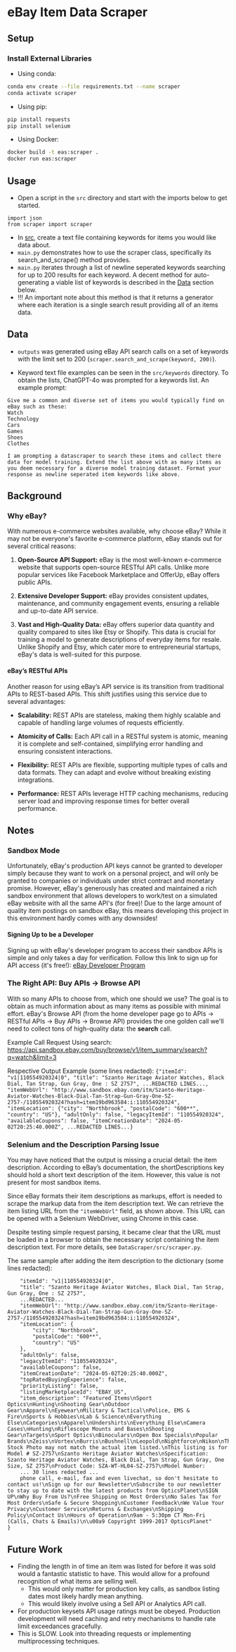 # eBay Item Data Scraper

## Setup

### Install External Libraries
- Using conda:
```bash
conda env create --file requirements.txt --name scraper
conda activate scraper
```
- Using pip:
```bash
pip install requests
pip install selenium
```
- Using Docker:
```bash
docker build -t eas:scraper .
docker run eas:scraper
```

## Usage
- Open a script in the `src` directory and start with the imports below to get started. 
```
import json
from scraper import scraper
```
- In [src](https://github.com/rfeinberg3/eBayAutoSeller/tree/main/DataScraper/src), create a text file containing keywords for items you would like data about. 
- `main.py` demonstrates how to use the scraper class, specifically its search_and_scrape() method provides.
- `main.py` iterates through a list of newline seperated keywords searching for up to 200 results for each keyword. A decent method for auto-generating a viable list of keywords is described in the [Data](https://github.com/rfeinberg3/eBayAutoSeller/blob/main/DataScraper/README.md#data) section below. 
- !!! An important note about this method is that it returns a generator where each iteration is a single search result providing all of an items data. 

## Data

- `outputs` was generated using eBay API search calls on a set of keywords with the limit set to 200 (`scraper.search_and_scrape(keyword, 200)`).

- Keyword text file examples can be seen in the `src/keywords` directory. To obtain the lists, ChatGPT-4o was prompted for a keywords list. An example prompt:
```string
Give me a common and diverse set of items you would typically find on eBay such as these:
Watch
Technology
Cars
Games
Shoes
Clothes

I am prompting a datascraper to search these items and collect there data for model training. Extend the list above with as many items as you deem necessary for a diverse model training dataset. Format your response as newline seperated item keywords like above.
```

## Background

### Why eBay?

With numerous e-commerce websites available, why choose eBay? While it may not be everyone's favorite e-commerce platform, eBay stands out for several critical reasons:

1. **Open-Source API Support:** eBay is the most well-known e-commerce website that supports open-source RESTful API calls. Unlike more popular services like Facebook Marketplace and OfferUp, eBay offers public APIs.

2. **Extensive Developer Support:** eBay provides consistent updates, maintenance, and community engagement events, ensuring a reliable and up-to-date API service.

3. **Vast and High-Quality Data:** eBay offers superior data quantity and quality compared to sites like Etsy or Shopify. This data is crucial for training a model to generate descriptions of everyday items for resale. Unlike Shopify and Etsy, which cater more to entrepreneurial startups, eBay's data is well-suited for this purpose.

#### eBay’s RESTful APIs

Another reason for using eBay’s API service is its transition from traditional APIs to REST-based APIs. This shift justifies using this service due to several advantages:

- **Scalability:** REST APIs are stateless, making them highly scalable and capable of handling large volumes of requests efficiently.

- **Atomicity of Calls:** Each API call in a RESTful system is atomic, meaning it is complete and self-contained, simplifying error handling and ensuring consistent interactions.

- **Flexibility:** REST APIs are flexible, supporting multiple types of calls and data formats. They can adapt and evolve without breaking existing integrations.

- **Performance:** REST APIs leverage HTTP caching mechanisms, reducing server load and improving response times for better overall performance.


## Notes 

### Sandbox Mode
Unfortunately, eBay's production API keys cannot be granted to developer simply because they want to work on a personal project, and will only be granted to companies or individuals under strict contract and monetary promise. However, eBay's generously has created and maintained a rich sandbox environment that allows developers to work/test on a simulated eBay website with all the same API's (for free)! Due to the large amount of quality item postings on sandbox eBay, this means developing this project in this environment hardly comes with any downsides!

#### Signing Up to be a Developer
Signing up with eBay's developer program to access their sandbox APIs is simple and only takes a day for verification. Follow this link to sign up for API access (it's free!): [eBay Developer Program](https://developer.ebay.com/develop/get-started)

### The Right API: Buy APIs -> Browse API
With so many APIs to choose from, which one should we use? The goal is to obtain as much information about as many items as possible with minimal effort. eBay's Browse API (from the home developer page go to APIs -> RESTful APIs -> Buy APIs -> Browse API) provides the one golden call we'll need to collect tons of high-quality data: the **search** call.

Example Call Request Using search:
https://api.sandbox.ebay.com/buy/browse/v1/item_summary/search?q=watch&limit=3

Respective Output Example (some lines redacted):
`{"itemId": "v1|110554920324|0", "title": "Szanto Heritage Aviator Watches, Black Dial, Tan Strap, Gun Gray, One : SZ 2757", ...REDACTED LINES..., "itemWebUrl": "http://www.sandbox.ebay.com/itm/Szanto-Heritage-Aviator-Watches-Black-Dial-Tan-Strap-Gun-Gray-One-SZ-2757-/110554920324?hash=item19bd963584:i:110554920324", "itemLocation": {"city": "Northbrook", "postalCode": "600**", "country": "US"}, "adultOnly": false, "legacyItemId": "110554920324", "availableCoupons": false, "itemCreationDate": "2024-05-02T20:25:40.000Z", ...REDACTED LINES...}`

### Selenium and the Description Parsing Issue
You may have noticed that the output is missing a crucial detail: the item description. According to eBay’s documentation, the shortDescriptions key should hold a short text description of the item. However, this value is not present for most sandbox items.

Since eBay formats their item descriptions as markups, effort is needed to scrape the markup data from the item description text. We can retrieve the item listing URL from the `"itemWebUrl"` field, as shown above. This URL can be opened with a Selenium WebDriver, using Chrome in this case.

Despite testing simple request parsing, it became clear that the URL must be loaded in a browser to obtain the necessary script containing the item description text. For more details, see `DataScraper/src/scraper.py`.

The same sample after adding the item description to the dictionary (some lines redacted):
```{
    "itemId": "v1|110554920324|0",
    "title": "Szanto Heritage Aviator Watches, Black Dial, Tan Strap, Gun Gray, One : SZ 2757",
    ...REDACTED...
    "itemWebUrl": "http://www.sandbox.ebay.com/itm/Szanto-Heritage-Aviator-Watches-Black-Dial-Tan-Strap-Gun-Gray-One-SZ-2757-/110554920324?hash=item19bd963584:i:110554920324",
    "itemLocation": {
        "city": "Northbrook",
        "postalCode": "600**",
        "country": "US"
    },
    "adultOnly": false,
    "legacyItemId": "110554920324",
    "availableCoupons": false,
    "itemCreationDate": "2024-05-02T20:25:40.000Z",
    "topRatedBuyingExperience": false,
    "priorityListing": false,
    "listingMarketplaceId": "EBAY_US",
    "item_description": "Featured Items\nSport Optics\nHunting\nShooting Gear\nOutdoor Gear\nApparel\nEyewear\nMilitary & Tactical\nPolice, EMS & Fire\nSports & Hobbies\nLab & Science\nEverything Else\nCategories\nApparel\nUndershirts\nEverything Else\nCamera Cases\nHunting\nRiflescope Mounts and Bases\nShooting Gear\nTargets\nSport Optics\nBinoculars\nOpen Box Specials\nPopular Brands\nZeiss\nVortex\nBurris\nBushnell\nLeopold\nNightforce\nNikon\nThis Stock Photo may not match the actual item listed.\nThis listing is for Model # SZ-2757\nSzanto Heritage Aviator Watches\nSpecification: Szanto Heritage Aviator Watches, Black Dial, Tan Strap, Gun Gray, One Size, SZ 2757\nProduct Code: SZA-WT-HL04-SZ-2757\nModel Number: 
    ... 30 lines redacted ... 
    phone call, e-mail, fax and even livechat, so don't hesitate to contact us!\nSign up for our Newsletter\nSubscribe to our newsletter to stay up to date with the latest products from OpticsPlanet\nSIGN UP\nWhy Buy From Us?\nFree Shipping on Most Orders\nNo Sales Tax for Most Orders\nSafe & Secure Shopping\nCustomer Feedback\nWe Value Your Privacy\nCustomer Service\nReturns & Exchanges\nShipping Policy\nContact Us\nHours of Operation\n9am - 5:30pm CT Mon-Fri (Calls, Chats & Emails)\n\u00a9 Copyright 1999-2017 OpticsPlanet"
}
```


## Future Work
- Finding the length in of time an item was listed for before it was sold would a fantastic statistic to have. This would allow for a profound recognition of what items are selling well.
    - This would only matter for production key calls, as sandbox listing dates most likely hardly mean anything.
    -  This would likely involve using a Sell API or Analytics API call.
- For production keysets API usage ratings must be obeyed. Production development will need caching and retry mechanisms to handle rate limit exceedances gracefully. 
- This is SLOW. Look into threading requests or implementing multiprocessing techniques. 
